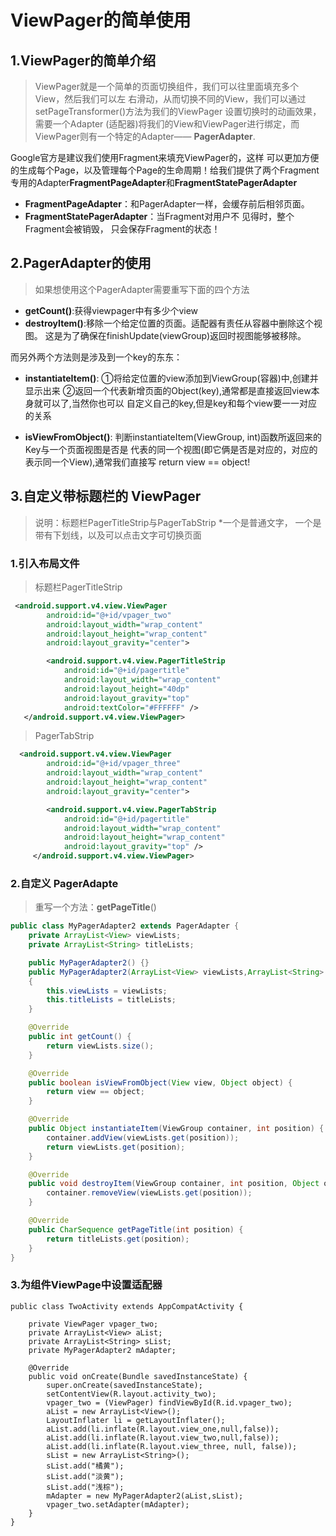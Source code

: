 #  	ViewPager的简单使用

## 1.ViewPager的简单介绍

> ViewPager就是一个简单的页面切换组件，我们可以往里面填充多个View，然后我们可以左 右滑动，从而切换不同的View，我们可以通过setPageTransformer()方法为我们的ViewPager 设置切换时的动画效果，需要一个Adapter (适配器)将我们的View和ViewPager进行绑定，而ViewPager则有一个特定的Adapter—— **PagerAdapter**.

Google官方是建议我们使用Fragment来填充ViewPager的，这样 可以更加方便的生成每个Page，以及管理每个Page的生命周期！给我们提供了两个Fragment 专用的Adapter**FragmentPageAdapter**和**FragmentStatePagerAdapter** 

- **FragmentPageAdapter**：和PagerAdapter一样，会缓存前后相邻页面。
- **FragmentStatePagerAdapter**：当Fragment对用户不 见得时，整个Fragment会被销毁， 只会保存Fragment的状态！



## 2.PagerAdapter的使用

> 如果想使用这个PagerAdapter需要重写下面的四个方法 

- **getCount()**:获得viewpager中有多少个view
- **destroyItem()**:移除一个给定位置的页面。适配器有责任从容器中删除这个视图。 这是为了确保在finishUpdate(viewGroup)返回时视图能够被移除。

而另外两个方法则是涉及到一个key的东东：

- **instantiateItem()**: ①将给定位置的view添加到ViewGroup(容器)中,创建并显示出来 ②返回一个代表新增页面的Object(key),通常都是直接返回view本身就可以了,当然你也可以 自定义自己的key,但是key和每个view要一一对应的关系

- **isViewFromObject()**: 判断instantiateItem(ViewGroup, int)函数所返回来的Key与一个页面视图是否是 代表的同一个视图(即它俩是否是对应的，对应的表示同一个View),通常我们直接写 return view == object!


## 3.自定义带标题栏的 ViewPager

  > 说明：标题栏PagerTitleStrip与PagerTabStrip *一个是普通文字， 一个是带有下划线，以及可以点击文字可切换页面				


### 1.引入布局文件

  > 标题栏PagerTitleStrip

  ```xml
   <android.support.v4.view.ViewPager
          android:id="@+id/vpager_two"
          android:layout_width="wrap_content"
          android:layout_height="wrap_content"
          android:layout_gravity="center">
  
          <android.support.v4.view.PagerTitleStrip
              android:id="@+id/pagertitle"
              android:layout_width="wrap_content"
              android:layout_height="40dp"
              android:layout_gravity="top"
              android:textColor="#FFFFFF" />
     </android.support.v4.view.ViewPager>
  ```

  > PagerTabStrip

```xml
  <android.support.v4.view.ViewPager
        android:id="@+id/vpager_three"
        android:layout_width="wrap_content"
        android:layout_height="wrap_content"
        android:layout_gravity="center">

        <android.support.v4.view.PagerTabStrip
            android:id="@+id/pagertitle"
            android:layout_width="wrap_content"
            android:layout_height="wrap_content"
            android:layout_gravity="top" />
     </android.support.v4.view.ViewPager>
```



### 2.自定义 PagerAdapte

> 重写一个方法：**getPageTitle**() 

```java
public class MyPagerAdapter2 extends PagerAdapter {
    private ArrayList<View> viewLists;
    private ArrayList<String> titleLists;

    public MyPagerAdapter2() {}
    public MyPagerAdapter2(ArrayList<View> viewLists,ArrayList<String> titleLists)
    {
        this.viewLists = viewLists;
        this.titleLists = titleLists;
    }

    @Override
    public int getCount() {
        return viewLists.size();
    }

    @Override
    public boolean isViewFromObject(View view, Object object) {
        return view == object;
    }

    @Override
    public Object instantiateItem(ViewGroup container, int position) {
        container.addView(viewLists.get(position));
        return viewLists.get(position);
    }

    @Override
    public void destroyItem(ViewGroup container, int position, Object object) {
        container.removeView(viewLists.get(position));
    }

    @Override
    public CharSequence getPageTitle(int position) {
        return titleLists.get(position);
    }
}
```

### 3.为组件ViewPage中设置适配器

```
public class TwoActivity extends AppCompatActivity {

    private ViewPager vpager_two;
    private ArrayList<View> aList;
    private ArrayList<String> sList;
    private MyPagerAdapter2 mAdapter;

    @Override
    public void onCreate(Bundle savedInstanceState) {
        super.onCreate(savedInstanceState);
        setContentView(R.layout.activity_two);
        vpager_two = (ViewPager) findViewById(R.id.vpager_two);
        aList = new ArrayList<View>();
        LayoutInflater li = getLayoutInflater();
        aList.add(li.inflate(R.layout.view_one,null,false));
        aList.add(li.inflate(R.layout.view_two,null,false));
        aList.add(li.inflate(R.layout.view_three, null, false));
        sList = new ArrayList<String>();
        sList.add("橘黄");
        sList.add("淡黄");
        sList.add("浅棕");
        mAdapter = new MyPagerAdapter2(aList,sList);
        vpager_two.setAdapter(mAdapter);
    }
}
```



[^yiyang]:2020年3月26日13:31:39

